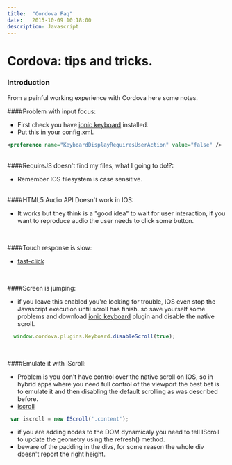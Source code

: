 ```yaml
---
title:  "Cordova Faq"
date:   2015-10-09 10:18:00
description: Javascript
---
```


# Cordova: tips and tricks.


### Introduction

From a painful working experience with Cordova here some notes.


####Problem with input focus: 

  - First check you have [ionic keyboard] installed. 
  - Put this in your config.xml. 

  ```xml
  <preference name="KeyboardDisplayRequiresUserAction" value="false" />
  ```

<br>
####RequireJS doesn't find my files, what I going to do!?: 

  - Remember IOS filesystem is case sensitive. 

<br>
####HTML5 Audio API Doesn't work in IOS: 

  - It works but they think is a "good idea" to wait for user interaction, if you want to reproduce audio the user needs to click some button. 

<br>

####Touch response is slow: 

  - [fast-click]

<br>


####Screen is jumping: 

  - if you leave this enabled you're looking for trouble, IOS even stop the Javascript execution until scroll has finish. so save yourself some problems and download [ionic keyboard] plugin and disable the native scroll.

  ```js
    window.cordova.plugins.Keyboard.disableScroll(true); 
  ```

<br>

####Emulate it with IScroll: 
  
  - Problem is you don't have control over the native scroll on IOS, so in hybrid apps where you need full control of the viewport the best bet is to emulate it and then disabling the default scrolling as was described before.
  - [iscroll]
  
  ```js
   var iscroll = new IScroll('.content');
  ```
  - if you are adding nodes to the DOM dynamicaly you need to tell IScroll to update the geometry using the refresh() method. 
  - beware of the padding in the divs, for some reason the whole div doesn't report the right height. 



<br>





[ionic keyboard]: https://github.com/driftyco/ionic-plugin-keyboard
[fast-click]: https://github.com/ftlabs/fastclick
[iscroll]: http://iscrolljs.com/

